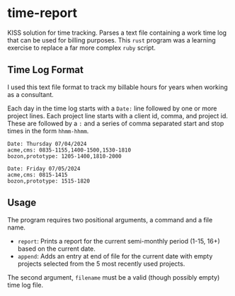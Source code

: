 # time-report

KISS solution for time tracking.  Parses a text file containing a work time log
that can be used for billing purposes.  This `rust` program was a learning exercise
to replace a far more complex `ruby` script.

## Time Log Format

I used this text file format to track my billable hours for years when working as a consultant.

Each day in the time log starts with a `Date:` line followed by one or more
project lines.  Each project line starts with a client id, comma, and project id.
These are followed by a `:` and a series of comma separated start and stop times
in the form `hhmm-hhmm`.

```
Date: Thursday 07/04/2024
acme,cms: 0835-1155,1400-1500,1530-1810
bozon,prototype: 1205-1400,1810-2000

Date: Friday 07/05/2024
acme,cms: 0815-1415
bozon,prototype: 1515-1820
```

## Usage

The program requires two positional arguments, a command and a file name.

* `report`: Prints a report for the current semi-monthly period (1-15, 16+) based on the current date.
* `append`: Adds an entry at end of file for the current date with empty projects selected from the 5 most recently used projects.

The second argument, `filename` must be a valid (though possibly empty) time log file.
